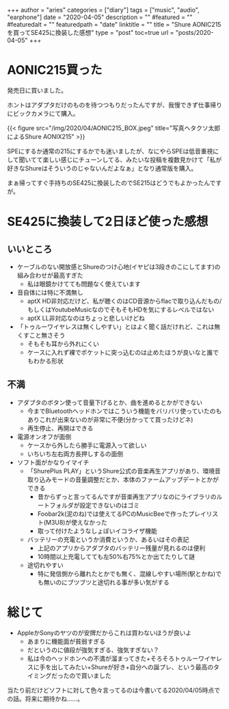+++
author = "aries"
categories = ["diary"]
tags = ["music", "audio", "earphone"]
date = "2020-04-05"
description = ""
#featured = ""
#featuredalt = ""
featuredpath = "date"
linktitle = ""
title = "Shure AONIC215を買ってSE425に換装した感想"
type = "post"
toc=true
url = "posts/2020-04-05"
+++


# AONIC215買った

発売日に買いました。

ホントはアダプタだけのものを待つつもりだったんですが、我慢できず仕事帰りにビックカメラにて購入。

{{< figure src="/img/2020/04/AONIC215_BOX.jpeg" title="写真ヘタクソ太郎によるShure AONIX215" >}}

SPEにするか通常の215にするかでも迷いましたが、なにやらSPEは低音重視にして聞いてて楽しい感じにチューンしてる、みたいな投稿を複数見かけて「私が好きなShureはそういうのじゃないんだよなぁ」となり通常版を購入。

まぁ帰ってすぐ手持ちのSE425に換装したのでSE215はどうでもよかったんですが。

# SE425に換装して2日ほど使った感想

## いいところ

- ケーブルのない開放感とShureのつけ心地(イヤピは3段きのこにしてます)の組み合わせが最高すぎた
  - 私は眼鏡かけてても問題なく使えています
- 音自体には特に不満無し
  - aptX HD非対応だけど、私が聴くのはCD音源からflacで取り込んだもの/もしくはYoutubeMusicなのでそもそもHDを気にするレベルではない
  - aptX LL非対応なのはちょっと悲しいけどね
- 「トゥルーワイヤレスは無くしやすい」とはよく聞く話だけれど、これは無くすこと無さそう
  - そもそも耳から外れにくい
  - ケースに入れず裸でポケットに突っ込むのは止めたほうが良いなと誰でもわかる形状


## 不満

- アダプタのボタン使って音量下げるとか、曲を進めるとかができない
  - 今までBluetoothヘッドホンではこういう機能をバリバリ使っていたのもありこれが出来ないのが非常に不便(分かってて買ったけどネ)
  - 再生停止、再開はできる
- 電源オンオフが面倒
  - ケースから外したら勝手に電源入って欲しい
  - いちいち左右両方長押しするの面倒
- ソフト面がかなりイマイチ
  - 「ShurePlus PLAY」というShure公式の音楽再生アプリがあり、環境音取り込みモードの音量調整だとか、本体のファームアップデートとかができる
    - 昔からずっと言ってるんですが音楽再生アプリなのにライブラリのルートフォルダが設定できないのはゴミ
    - Foobar2k(泥のね)では使えてるPCのMusicBeeで作ったプレイリスト(M3U8)が使えなかった
    - 取って付けたようなしょぼいイコライザ機能
  - バッテリーの充電というか消費というか、あるいはその表記
    - 上記のアプリからアダプタのバッテリー残量が見れるのは便利
    - 10時間以上充電してても左50%右75%とか出てたりして謎
  - 途切れやすい
    - 特に発信側から離れたとかでも無く、混線しやすい場所(駅とかね)でも無いのにブツブツと途切れる事が多い気がする

# 総じて

- AppleかSonyのヤツのが安牌だからこれは買わないほうが良いよ
  - あまりに機能面が貧弱すぎる
  - だというのに値段が強気すぎる、強気すぎない？
  - 私は今のヘッドホンへの不満が溜まってきた+そろそろトゥルーワイヤレスに手を出してみたい+Shureが好き+自分への誕プレ、という最高のタイミングだったので買いました

当たり前だけどソフトに対して色々言ってるのは今書いてる2020/04/05時点での話。将来に期待かね……。

